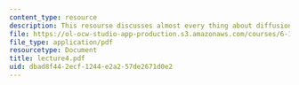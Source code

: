 ```yaml
---
content_type: resource
description: This resourse discusses almost every thing about diffusion.
file: https://ol-ocw-studio-app-production.s3.amazonaws.com/courses/6-152j-micro-nano-processing-technology-fall-2005/dbad8f442ecf1244e2a257de2671d0e2_lecture4.pdf
file_type: application/pdf
resourcetype: Document
title: lecture4.pdf
uid: dbad8f44-2ecf-1244-e2a2-57de2671d0e2
---
```

